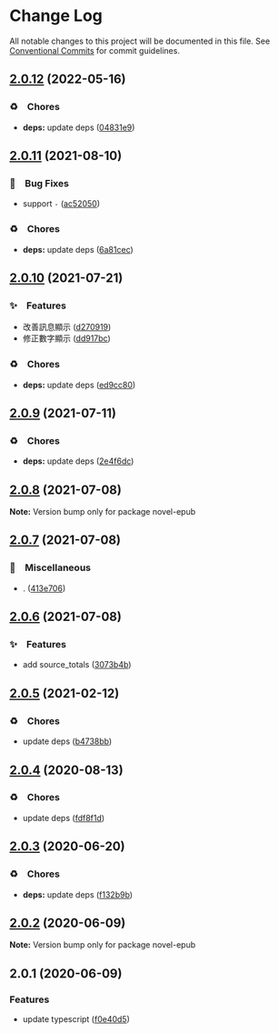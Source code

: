 # Change Log

All notable changes to this project will be documented in this file.
See [Conventional Commits](https://conventionalcommits.org) for commit guidelines.

## [2.0.12](https://github.com/bluelovers/ws-epub/compare/novel-epub@2.0.11...novel-epub@2.0.12) (2022-05-16)


### ♻️　Chores

* **deps:** update deps ([04831e9](https://github.com/bluelovers/ws-epub/commit/04831e90a4552a048b4fb6a3234cc86619b82270))





## [2.0.11](https://github.com/bluelovers/ws-epub/compare/novel-epub@2.0.10...novel-epub@2.0.11) (2021-08-10)


### 🐛　Bug Fixes

* support `‐` ([ac52050](https://github.com/bluelovers/ws-epub/commit/ac52050ea2479729e047859823b95d1ff5aae97c))


### ♻️　Chores

* **deps:** update deps ([6a81cec](https://github.com/bluelovers/ws-epub/commit/6a81cecd9f038dd1148a5964aca769f469771add))





## [2.0.10](https://github.com/bluelovers/ws-epub/compare/novel-epub@2.0.9...novel-epub@2.0.10) (2021-07-21)


### ✨　Features

* 改善訊息顯示 ([d270919](https://github.com/bluelovers/ws-epub/commit/d270919cccd0077bda23552996c3cfa31ab48600))
* 修正數字顯示 ([dd917bc](https://github.com/bluelovers/ws-epub/commit/dd917bc14d2b58ca8e2354e4663090dbf9291cc0))


### ♻️　Chores

* **deps:** update deps ([ed9cc80](https://github.com/bluelovers/ws-epub/commit/ed9cc80648b09f1b85fd001b757f51da3881980e))





## [2.0.9](https://github.com/bluelovers/ws-epub/compare/novel-epub@2.0.8...novel-epub@2.0.9) (2021-07-11)


### ♻️　Chores

* **deps:** update deps ([2e4f6dc](https://github.com/bluelovers/ws-epub/commit/2e4f6dceffbe16941d36a281a943847a026bd114))





## [2.0.8](https://github.com/bluelovers/ws-epub/compare/novel-epub@2.0.7...novel-epub@2.0.8) (2021-07-08)

**Note:** Version bump only for package novel-epub





## [2.0.7](https://github.com/bluelovers/ws-epub/compare/novel-epub@2.0.6...novel-epub@2.0.7) (2021-07-08)


### 🔖　Miscellaneous

* . ([413e706](https://github.com/bluelovers/ws-epub/commit/413e706004f0466578f74f87d554e887c44ad536))





## [2.0.6](https://github.com/bluelovers/ws-epub/compare/novel-epub@2.0.5...novel-epub@2.0.6) (2021-07-08)


### ✨　Features

* add source_totals ([3073b4b](https://github.com/bluelovers/ws-epub/commit/3073b4bf0d303594a134f2c2040c0734c92d391a))





## [2.0.5](https://github.com/bluelovers/ws-epub/compare/novel-epub@2.0.4...novel-epub@2.0.5) (2021-02-12)


### ♻️　Chores

* update deps ([b4738bb](https://github.com/bluelovers/ws-epub/commit/b4738bb61982286d8770cfae267717b9cac58e4f))





## [2.0.4](https://github.com/bluelovers/ws-epub/compare/novel-epub@2.0.3...novel-epub@2.0.4) (2020-08-13)


### ♻️　Chores

* update deps ([fdf8f1d](https://github.com/bluelovers/ws-epub/commit/fdf8f1d5eefac9e040f8d4fc34fa545e8e7b52e4))





## [2.0.3](https://github.com/bluelovers/ws-epub/compare/novel-epub@2.0.2...novel-epub@2.0.3) (2020-06-20)


### ♻️　Chores

* **deps:** update deps ([f132b9b](https://github.com/bluelovers/ws-epub/commit/f132b9b049da8ff86f5f3ef1eee7a7e143c0f77a))





## [2.0.2](https://github.com/bluelovers/ws-epub/compare/novel-epub@2.0.1...novel-epub@2.0.2) (2020-06-09)

**Note:** Version bump only for package novel-epub





## 2.0.1 (2020-06-09)


### Features

* update typescript ([f0e40d5](https://github.com/bluelovers/ws-epub/commit/f0e40d5bc786e99112c8d65c09754a184e5e70c9))
